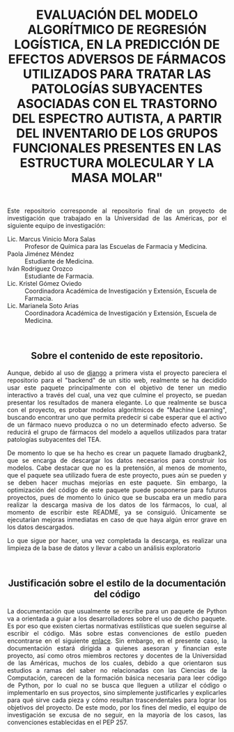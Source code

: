 <h1 style="text-align:center;">EVALUACIÓN DEL MODELO ALGORÍTMICO DE REGRESIÓN LOGÍSTICA, EN LA PREDICCIÓN DE EFECTOS ADVERSOS DE FÁRMACOS UTILIZADOS PARA TRATAR LAS PATOLOGÍAS SUBYACENTES ASOCIADAS CON EL TRASTORNO DEL ESPECTRO AUTISTA, A PARTIR DEL INVENTARIO DE LOS GRUPOS FUNCIONALES PRESENTES EN LAS ESTRUCTURA MOLECULAR Y LA MASA MOLAR"</h1>
<br/>
<div>
  <p style="text-align:justify;">Este repositorio corresponde al repositorio final de un proyecto de investigación que trabajado en la Universidad de las Américas, por el siguiente equipo de investigación:</p>
  <dl>
  <dt>Lic. Marcus Vinicio Mora Salas</dt>
  <dd>Profesor de Química para las Escuelas de Farmacia y Medicina.</dd>
  <dt>Paola Jiménez Méndez</dt>
  <dd>Estudiante de Medicina.</dd>
  <dt>Iván Rodríguez Orozco</dt>
  <dd>Estudiante de Farmacia.</dd>
  <dt>Lic. Kristel Gómez Oviedo</dt>
  <dd>Coordinadora Académica de Investigación y Extensión, Escuela de Farmacia.</dd>
  <dt>Lic. Marianela Soto Arias</dt>
  <dd>Coordinadora Académica de Investigación y Extensión, Escuela de Medicina.</dd>
  </dl>
</div>
<br/>
<div>
<h2 style="text-align:center;">Sobre el contenido de este repositorio.</h2>
<p style="text-align:justify;">Aunque, debido al uso de <a href="https://www.djangoproject.com/">django</a> a primera vista el proyecto pareciera el repositorio para el "backend" de un sitio web, realmente se ha decidido usar este paquete principalmente con el objetivo de tener un medio interactivo a través del cual, una vez que culmine el proyecto, se puedan presentar los resultados de manera elegante. Lo que realmente se busca con el proyecto, es probar modelos algorítmicos de "Machine Learning", buscando encontrar uno que permita predecir si cabe esperar que el activo de un fármaco nuevo produzca o no un determinado efecto adverso. Se reducirá el grupo de fármacos del modelo a aquellos utilizados para tratar patologías subyacentes del TEA.</p>
<p style="text-align:justify;">De momento lo que se ha hecho es crear un paquete llamado drugbank2, que se encarga de descargar los datos necesarios para construir los modelos. Cabe destacar que no es la pretensión, al menos de momento, que el paquete sea utilizado fuera de este proyecto, pues aún se pueden y se deben hacer muchas mejorías en este paquete. Sin embargo, la optimización del código de este paquete puede posponerse para futuros proyectos, pues de momento lo único que se buscaba era un medio para realizar la descarga masiva de los datos de los fármacos, lo cual, al momento de escribir este README, ya se consiguió. Únicamente se ejecutarían mejoras inmediatas en caso de que haya algún error grave en los datos descargados.</p>
<p style="text-align:justify;">Lo que sigue por hacer, una vez completada la descarga, es realizar una limpieza de la base de datos y llevar a cabo un análisis exploratorio</p>
</div>
<br/>
<div>
<h2 style="text-align:center;">Justificación sobre el estilo de la documentación del código</h2>
<p style="text-align:justify;">La documentación que usualmente se escribe para un paquete de Python va a orientada a guiar a los desarrolladores sobre el uso de dicho paquete. Es por eso que existen ciertas normativas estilísticas que suelen seguirse al escribir el código. Más sobre estas convenciones de estilo pueden encontrarse en el siguiente <a href="https://peps.python.org/pep-0257/">enlace</a>. Sin embargo, en el presente caso, la documentación estará dirigida a quienes asesoran y financian este proyecto, así como otros miembros rectores y docentes de la Universidad de las Américas, muchos de los cuales, debido a que orientaron sus estudios a ramas del saber no relacionadas con las Ciencias de la Computación, carecen de la formación básica necesaria para leer código de Python, por lo cual no se busca que lleguen a utilizar el código o implementarlo en sus proyectos, sino simplemente justificarles y explicarles para qué sirve cada pieza y cómo resultan trascendentales para lograr los objetivos del proyecto. De este modo, por los fines del medio, el equipo de investigación se excusa de no seguir, en la mayoría de los casos, las convenciones establecidas en el PEP 257.</p>
</div>

